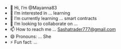 - 👋 Hi, I’m @Mayanna83
- 👀 I’m interested in ... learning
- 🌱 I’m currently learning ... smart contracts
- 💞️ I’m looking to collaborate on ...
- 📫 How to reach me ... Sashatrader777@gmail.com
- 😄 Pronouns: ... She
- ⚡ Fun fact: ...

<!---
Mayanna83/Mayanna83 is a ✨ special ✨ repository because its `README.md` (this file) appears on your GitHub profile.
You can click the Preview link to take a look at your changes.
--->
